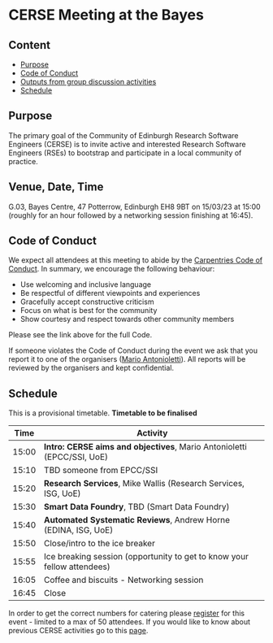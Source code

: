 # CERSE Meeting at the Bayes

## Content
* [Purpose](#purpose)
* [Code of Conduct](#code-of-conduct)
* [Outputs from group discussion activities](#outputs-from-group-discussion-activities)
* [Schedule](#schedule)


## Purpose

The primary goal of the Community of Edinburgh Research Software Engineers (CERSE) is to invite active and interested Research Software Engineers (RSEs) to bootstrap and participate in a local community of practice.

## Venue, Date, Time

G.03, Bayes Centre, 47 Potterrow, Edinburgh EH8 9BT on 15/03/23 at 15:00 (roughly for an 
hour followed by a networking session finishing at 16:45).

## Code of Conduct

We expect all attendees at this meeting to abide by the [Carpentries Code of Conduct](https://docs.carpentries.org/topic_folders/policies/code-of-conduct.html). In summary, we encourage the following behaviour:

* Use welcoming and inclusive language
* Be respectful of different viewpoints and experiences
* Gracefully accept constructive criticism
* Focus on what is best for the community
* Show courtesy and respect towards other community members

Please see the link above for the full Code.

If someone violates the Code of Conduct during the event we ask that you report it to one of the organisers ([Mario Antonioletti](mailto:mario@epcc.ed.ac.uk)). All reports will be reviewed by the organisers and kept confidential.  

## Schedule

This is a provisional timetable. **Timetable to be finalised**

|Time  | Activity      |
|------| ------|
|15:00 | **Intro: CERSE aims and objectives**, Mario Antonioletti (EPCC/SSI, UoE) |
|15:10 | TBD someone from EPCC/SSI |
|15:20 | **Research Services**, Mike Wallis (Research Services, ISG, UoE) |
|15:30 | **Smart Data Foundry**,  TBD (Smart Data Foundry) |
|15:40 | **Automated Systematic Reviews**, Andrew Horne (EDINA, ISG, UoE) |
|15:50 | Close/intro to the ice breaker |
|15:55 | Ice breaking session (opportunity to get to know your fellow attendees) |
|16:05 | Coffee and biscuits - Networking session |
|16:45 | Close |


In order to get the correct numbers for catering please [register](https://www.eventbrite.co.uk/manage/events/528334230907) for this event - limited to a max of 50 attendees. If you would like to know about previous CERSE activities go to this [page](https://cerse.github.io/).

